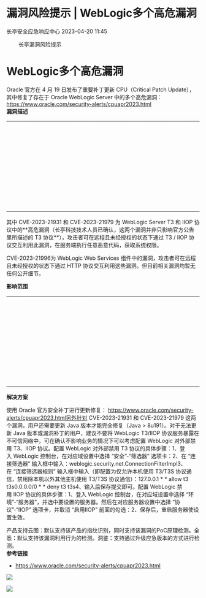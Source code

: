 #  漏洞风险提示 | WebLogic多个高危漏洞   
 长亭安全应急响应中心   2023-04-20 11:45  
  
        长亭漏洞风险提示         
  
# WebLogic多个高危漏洞  
  
  
Oracle 官方在 4 月 19 日发布了重要补丁更新 CPU（Critical Patch Update），其中修复了存在于 Oracle WebLogic Server 中的多个高危漏洞：https://www.oracle.com/security-alerts/cpuapr2023.html  
**漏洞描述**  
  
<table><tbody><tr><td width="154" valign="top" style="border-width: 1pt;border-color: white;padding: 0cm 5.4pt;"><p style="margin: 0cm 0cm 12pt;font-size: 12pt;font-family: 宋体;"><span style="font-size: 15px;color: rgb(255, 255, 255);">CVE编号<o:p></o:p></span></p></td><td width="146" valign="top" style="border-top-width: 1pt;border-top-color: white;border-right-width: 1pt;border-right-color: white;border-bottom-width: 1pt;border-bottom-color: white;border-left: none;padding: 0cm 5.4pt;"><p style="margin: 0cm 0cm 12pt;font-size: 12pt;font-family: 宋体;"><span style="font-size: 15px;color: rgb(255, 255, 255);">影响组件</span><o:p></o:p></p></td><td width="74" valign="top" style="border-top-width: 1pt;border-top-color: white;border-right-width: 1pt;border-right-color: white;border-bottom-width: 1pt;border-bottom-color: white;border-left: none;padding: 0cm 5.4pt;"><p style="margin: 0cm 0cm 12pt;font-size: 12pt;font-family: 宋体;"><span style="font-size: 15px;color: rgb(255, 255, 255);">协议</span><o:p></o:p></p></td><td width="78" valign="top" style="border-top-width: 1pt;border-top-color: white;border-right-width: 1pt;border-right-color: white;border-bottom-width: 1pt;border-bottom-color: white;border-left: none;padding: 0cm 5.4pt;"><p style="margin: 0cm 0cm 12pt;font-size: 12pt;font-family: 宋体;"><span style="font-size: 15px;color: rgb(255, 255, 255);">CVSS评分<o:p></o:p></span></p></td></tr><tr><td width="154" valign="top" style="border-right-width: 1pt;border-right-color: white;border-bottom-width: 1pt;border-bottom-color: white;border-left-width: 1pt;border-left-color: white;border-top: none;padding: 0cm 5.4pt;"><p style="margin: 0cm 0cm 12pt;font-size: 12pt;font-family: 宋体;"><span style="font-size: 15px;color: rgb(255, 255, 255);">CVE-2023-21996<o:p></o:p></span></p></td><td width="146" valign="top" style="border-top: none;border-left: none;border-bottom-width: 1pt;border-bottom-color: white;border-right-width: 1pt;border-right-color: white;padding: 0cm 5.4pt;"><p style="margin: 0cm 0cm 12pt;font-size: 12pt;font-family: 宋体;"><span style="font-size: 15px;color: rgb(255, 255, 255);">Web Services</span><o:p></o:p></p></td><td width="80" valign="top" style="border-top: none;border-left: none;border-bottom-width: 1pt;border-bottom-color: white;border-right-width: 1pt;border-right-color: white;padding: 0cm 5.4pt;"><p style="margin: 0cm 0cm 12pt;font-size: 12pt;font-family: 宋体;"><span style="font-size: 15px;color: rgb(255, 255, 255);">HTTP</span><o:p></o:p></p></td><td width="78" valign="top" style="border-top: none;border-left: none;border-bottom-width: 1pt;border-bottom-color: white;border-right-width: 1pt;border-right-color: white;padding: 0cm 5.4pt;"><p style="margin: 0cm 0cm 12pt;font-size: 12pt;font-family: 宋体;"><span style="font-size: 15px;color: rgb(255, 255, 255);">7.5<o:p></o:p></span></p></td></tr><tr><td width="154" valign="top" style="border-right-width: 1pt;border-right-color: white;border-bottom-width: 1pt;border-bottom-color: white;border-left-width: 1pt;border-left-color: white;border-top: none;padding: 0cm 5.4pt;"><p style="margin: 0cm 0cm 12pt;font-size: 12pt;font-family: 宋体;"><span style="font-size: 15px;color: rgb(255, 255, 255);">CVE-2023-21931<o:p></o:p></span></p></td><td width="146" valign="top" style="border-top: none;border-left: none;border-bottom-width: 1pt;border-bottom-color: white;border-right-width: 1pt;border-right-color: white;padding: 0cm 5.4pt;"><p style="margin: 0cm 0cm 12pt;font-size: 12pt;font-family: 宋体;"><span style="font-size: 15px;color: rgb(255, 255, 255);">Core</span><o:p></o:p></p></td><td width="80" valign="top" style="border-top: none;border-left: none;border-bottom-width: 1pt;border-bottom-color: white;border-right-width: 1pt;border-right-color: white;padding: 0cm 5.4pt;"><p style="margin: 0cm 0cm 12pt;font-size: 12pt;font-family: 宋体;"><span style="font-size: 15px;color: rgb(255, 255, 255);">T3</span><o:p></o:p></p></td><td width="78" valign="top" style="border-top: none;border-left: none;border-bottom-width: 1pt;border-bottom-color: white;border-right-width: 1pt;border-right-color: white;padding: 0cm 5.4pt;"><p style="margin: 0cm 0cm 12pt;font-size: 12pt;font-family: 宋体;"><span style="font-size: 15px;color: rgb(255, 255, 255);">7.5<o:p></o:p></span></p></td></tr><tr><td width="154" valign="top" style="border-right-width: 1pt;border-right-color: white;border-bottom-width: 1pt;border-bottom-color: white;border-left-width: 1pt;border-left-color: white;border-top: none;padding: 0cm 5.4pt;"><p style="margin: 0cm 0cm 12pt;font-size: 12pt;font-family: 宋体;"><span style="font-size: 15px;color: rgb(255, 255, 255);">CVE-2023-21964<o:p></o:p></span></p></td><td width="146" valign="top" style="border-top: none;border-left: none;border-bottom-width: 1pt;border-bottom-color: white;border-right-width: 1pt;border-right-color: white;padding: 0cm 5.4pt;"><p style="margin: 0cm 0cm 12pt;font-size: 12pt;font-family: 宋体;"><span style="font-size: 15px;color: rgb(255, 255, 255);">Core</span><o:p></o:p></p></td><td width="80" valign="top" style="border-top: none;border-left: none;border-bottom-width: 1pt;border-bottom-color: white;border-right-width: 1pt;border-right-color: white;padding: 0cm 5.4pt;"><p style="margin: 0cm 0cm 12pt;font-size: 12pt;font-family: 宋体;"><span style="font-size: 15px;color: rgb(255, 255, 255);">T3</span><o:p></o:p></p></td><td width="78" valign="top" style="border-top: none;border-left: none;border-bottom-width: 1pt;border-bottom-color: white;border-right-width: 1pt;border-right-color: white;padding: 0cm 5.4pt;"><p style="margin: 0cm 0cm 12pt;font-size: 12pt;font-family: 宋体;"><span style="font-size: 15px;color: rgb(255, 255, 255);">7.5<o:p></o:p></span></p></td></tr><tr><td width="154" valign="top" style="border-right-width: 1pt;border-right-color: white;border-bottom-width: 1pt;border-bottom-color: white;border-left-width: 1pt;border-left-color: white;border-top: none;padding: 0cm 5.4pt;"><p style="margin: 0cm 0cm 12pt;font-size: 12pt;font-family: 宋体;"><span style="font-size: 15px;color: rgb(255, 255, 255);">CVE-2023-21979<o:p></o:p></span></p></td><td width="146" valign="top" style="border-top: none;border-left: none;border-bottom-width: 1pt;border-bottom-color: white;border-right-width: 1pt;border-right-color: white;padding: 0cm 5.4pt;"><p style="margin: 0cm 0cm 12pt;font-size: 12pt;font-family: 宋体;"><span style="font-size: 15px;color: rgb(255, 255, 255);">Core</span><o:p></o:p></p></td><td width="80" valign="top" style="border-top: none;border-left: none;border-bottom-width: 1pt;border-bottom-color: white;border-right-width: 1pt;border-right-color: white;padding: 0cm 5.4pt;"><p style="margin: 0cm 0cm 12pt;font-size: 12pt;font-family: 宋体;"><span style="font-size: 15px;color: rgb(255, 255, 255);">T3</span><o:p></o:p></p></td><td width="78" valign="top" style="border-top: none;border-left: none;border-bottom-width: 1pt;border-bottom-color: white;border-right-width: 1pt;border-right-color: white;padding: 0cm 5.4pt;"><p style="margin: 0cm 0cm 12pt;font-size: 12pt;font-family: 宋体;"><span style="font-size: 15px;color: rgb(255, 255, 255);">7.5<o:p></o:p></span></p></td></tr><tr><td width="154" valign="top" style="border-right-width: 1pt;border-right-color: white;border-bottom-width: 1pt;border-bottom-color: white;border-left-width: 1pt;border-left-color: white;border-top: none;padding: 0cm 5.4pt;"><p style="margin: 0cm 0cm 12pt;font-size: 12pt;font-family: 宋体;"><span style="font-size: 15px;color: rgb(255, 255, 255);">CVE-2023-21956<o:p></o:p></span></p></td><td width="146" valign="top" style="border-top: none;border-left: none;border-bottom-width: 1pt;border-bottom-color: white;border-right-width: 1pt;border-right-color: white;padding: 0cm 5.4pt;"><p style="margin: 0cm 0cm 12pt;font-size: 12pt;font-family: 宋体;"><span style="font-size: 15px;color: rgb(255, 255, 255);">Web Container</span><o:p></o:p></p></td><td width="80" valign="top" style="border-top: none;border-left: none;border-bottom-width: 1pt;border-bottom-color: white;border-right-width: 1pt;border-right-color: white;padding: 0cm 5.4pt;"><p style="margin: 0cm 0cm 12pt;font-size: 12pt;font-family: 宋体;"><span style="font-size: 15px;color: rgb(255, 255, 255);">HTTP</span><o:p></o:p></p></td><td width="78" valign="top" style="border-top: none;border-left: none;border-bottom-width: 1pt;border-bottom-color: white;border-right-width: 1pt;border-right-color: white;padding: 0cm 5.4pt;"><p style="margin: 0cm 0cm 12pt;font-size: 12pt;font-family: 宋体;"><span style="font-size: 15px;color: rgb(255, 255, 255);">6.1<o:p></o:p></span></p></td></tr><tr><td width="154" valign="top" style="border-right-width: 1pt;border-right-color: white;border-bottom-width: 1pt;border-bottom-color: white;border-left-width: 1pt;border-left-color: white;border-top: none;padding: 0cm 5.4pt;"><p style="margin: 0cm 0cm 12pt;font-size: 12pt;font-family: 宋体;"><span style="font-size: 15px;color: rgb(255, 255, 255);">CVE-2023-21960<o:p></o:p></span></p></td><td width="146" valign="top" style="border-top: none;border-left: none;border-bottom-width: 1pt;border-bottom-color: white;border-right-width: 1pt;border-right-color: white;padding: 0cm 5.4pt;"><p style="margin: 0cm 0cm 12pt;font-size: 12pt;font-family: 宋体;"><span style="font-size: 15px;color: rgb(255, 255, 255);">Core</span><o:p></o:p></p></td><td width="80" valign="top" style="border-top: none;border-left: none;border-bottom-width: 1pt;border-bottom-color: white;border-right-width: 1pt;border-right-color: white;padding: 0cm 5.4pt;"><p style="margin: 0cm 0cm 12pt;font-size: 12pt;font-family: 宋体;"><span style="font-size: 15px;color: rgb(255, 255, 255);">HTTP</span><o:p></o:p></p></td><td width="78" valign="top" style="border-top: none;border-left: none;border-bottom-width: 1pt;border-bottom-color: white;border-right-width: 1pt;border-right-color: white;padding: 0cm 5.4pt;word-break: break-all;"><p style="margin: 0cm 0cm 12pt;font-size: 12pt;font-family: 宋体;"><span style="font-size: 15px;color: rgb(255, 255, 255);">5.6</span></p></td></tr></tbody></table>  
其中 CVE-2023-21931 和 CVE-2023-21979 为 WebLogic Server T3 和 IIOP 协议中的**高危漏洞（长亭科技技术人员已确认，这两个漏洞并非只影响官方公告里所描述的 T3 协议**），攻击者可在远程且未经授权的状态下通过 T3 / IIOP 协议交互利用此漏洞，在服务端执行任意恶意代码，获取系统权限。  
  
CVE-2023-21996为 WebLogic Web Services 组件中的漏洞，攻击者可在远程且未经授权的状态下通过 HTTP 协议交互利用这些漏洞。但目前相关漏洞均暂无任何公开细节。  
  
  
**影响范围**  
  
  
<table><tbody><tr><td width="149" valign="top" style="border-width: 1pt;border-color: white;padding: 0cm 5.4pt;"><p style="margin: 0cm 0cm 12pt;font-size: 12pt;font-family: 宋体;"><span style="font-size: 15px;color: rgb(255, 255, 255);">CVE编号<o:p></o:p></span></p></td><td width="342" valign="top" style="border-top-width: 1pt;border-top-color: white;border-right-width: 1pt;border-right-color: white;border-bottom-width: 1pt;border-bottom-color: white;border-left: none;padding: 0cm 5.4pt;"><p style="margin: 0cm 0cm 12pt;font-size: 12pt;font-family: 宋体;"><span style="font-size: 15px;color: rgb(255, 255, 255);">影响版本<o:p></o:p></span></p></td></tr><tr><td width="155" valign="top" style="border-right-width: 1pt;border-right-color: white;border-bottom-width: 1pt;border-bottom-color: white;border-left-width: 1pt;border-left-color: white;border-top: none;padding: 0cm 5.4pt;"><p style="margin: 0cm 0cm 12pt;font-size: 12pt;font-family: 宋体;"><span style="font-size: 15px;color: rgb(255, 255, 255);">CVE-2023-21996<o:p></o:p></span></p></td><td width="348" valign="top" style="border-top: none;border-left: none;border-bottom-width: 1pt;border-bottom-color: white;border-right-width: 1pt;border-right-color: white;padding: 0cm 5.4pt;"><p style="margin: 0cm 0cm 12pt;font-size: 12pt;font-family: 宋体;"><span style="font-size: 15px;color: rgb(255, 255, 255);">12.2.1.3.0, 12.2.1.4.0, 14.1.1.0.0<o:p></o:p></span></p></td></tr><tr><td width="155" valign="top" style="border-right-width: 1pt;border-right-color: white;border-bottom-width: 1pt;border-bottom-color: white;border-left-width: 1pt;border-left-color: white;border-top: none;padding: 0cm 5.4pt;"><p style="margin: 0cm 0cm 12pt;font-size: 12pt;font-family: 宋体;"><span style="font-size: 15px;color: rgb(255, 255, 255);">CVE-2023-21931<o:p></o:p></span></p></td><td width="348" valign="top" style="border-top: none;border-left: none;border-bottom-width: 1pt;border-bottom-color: white;border-right-width: 1pt;border-right-color: white;padding: 0cm 5.4pt;"><p style="margin: 0cm 0cm 12pt;font-size: 12pt;font-family: 宋体;"><span style="font-size: 15px;color: rgb(255, 255, 255);">12.2.1.3.0, 12.2.1.4.0, 14.1.1.0.0<o:p></o:p></span></p></td></tr><tr><td width="155" valign="top" style="border-right-width: 1pt;border-right-color: white;border-bottom-width: 1pt;border-bottom-color: white;border-left-width: 1pt;border-left-color: white;border-top: none;padding: 0cm 5.4pt;"><p style="margin: 0cm 0cm 12pt;font-size: 12pt;font-family: 宋体;"><span style="font-size: 15px;color: rgb(255, 255, 255);">CVE-2023-21964<o:p></o:p></span></p></td><td width="348" valign="top" style="border-top: none;border-left: none;border-bottom-width: 1pt;border-bottom-color: white;border-right-width: 1pt;border-right-color: white;padding: 0cm 5.4pt;"><p style="margin: 0cm 0cm 12pt;font-size: 12pt;font-family: 宋体;"><span style="font-size: 15px;color: rgb(255, 255, 255);">12.2.1.3.0, 12.2.1.4.0, 14.1.1.0.0<o:p></o:p></span></p></td></tr><tr><td width="155" valign="top" style="border-right-width: 1pt;border-right-color: white;border-bottom-width: 1pt;border-bottom-color: white;border-left-width: 1pt;border-left-color: white;border-top: none;padding: 0cm 5.4pt;"><p style="margin: 0cm 0cm 12pt;font-size: 12pt;font-family: 宋体;"><span style="font-size: 15px;color: rgb(255, 255, 255);">CVE-2023-21979<o:p></o:p></span></p></td><td width="348" valign="top" style="border-top: none;border-left: none;border-bottom-width: 1pt;border-bottom-color: white;border-right-width: 1pt;border-right-color: white;padding: 0cm 5.4pt;"><p style="margin: 0cm 0cm 12pt;font-size: 12pt;font-family: 宋体;"><span style="font-size: 15px;color: rgb(255, 255, 255);">12.2.1.3.0, 12.2.1.4.0, 14.1.1.0.0<o:p></o:p></span></p></td></tr><tr><td width="155" valign="top" style="border-right-width: 1pt;border-right-color: white;border-bottom-width: 1pt;border-bottom-color: white;border-left-width: 1pt;border-left-color: white;border-top: none;padding: 0cm 5.4pt;"><p style="margin: 0cm 0cm 12pt;font-size: 12pt;font-family: 宋体;"><span style="font-size: 15px;color: rgb(255, 255, 255);">CVE-2023-21956<o:p></o:p></span></p></td><td width="348" valign="top" style="border-top: none;border-left: none;border-bottom-width: 1pt;border-bottom-color: white;border-right-width: 1pt;border-right-color: white;padding: 0cm 5.4pt;"><p style="margin: 0cm 0cm 12pt;font-size: 12pt;font-family: 宋体;"><span style="font-size: 15px;color: rgb(255, 255, 255);">12.2.1.4.0, 14.1.1.0.0  <o:p></o:p></span></p></td></tr><tr><td width="155" valign="top" style="border-right-width: 1pt;border-right-color: white;border-bottom-width: 1pt;border-bottom-color: white;border-left-width: 1pt;border-left-color: white;border-top: none;padding: 0cm 5.4pt;"><p style="margin: 0cm 0cm 12pt;font-size: 12pt;font-family: 宋体;"><span style="font-size: 15px;color: rgb(255, 255, 255);">CVE-2023-21960<o:p></o:p></span></p></td><td width="348" valign="top" style="border-top: none;border-left: none;border-bottom-width: 1pt;border-bottom-color: white;border-right-width: 1pt;border-right-color: white;padding: 0cm 5.4pt;word-break: break-all;"><p style="margin: 0cm 0cm 12pt;font-size: 12pt;font-family: 宋体;"><span style="font-size: 15px;color: rgb(255, 255, 255);">12.2.1.3.0, 12.2.1.4.0<o:p></o:p></span></p></td></tr></tbody></table>  
  
  
**解决方案**  
  
  
使用 Oracle 官方安全补丁进行更新修复： https://www.oracle.com/security-alerts/cpuapr2023.html另外针对 CVE-2023-21931 和 CVE-2023-21979 这两个漏洞，用户还需要更新 Java 版本才能完全修复（Java > 8u191）。对于无法更新 Java 版本或漏洞补丁的用户，建议不要将 WebLogic T3/IIOP 协议服务暴露在不可信网络中，可在确认不影响业务的情况下可以考虑配置 WebLogic 对外部禁用 T3、IIOP 协议。配置 WebLogic 对外部禁用 T3 协议的具体步骤：1、登入 WebLogic 控制台，在对应域设置中选择 “安全”-“筛选器” 选项卡：2、在 “连接筛选器” 输入框中输入：weblogic.security.net.ConnectionFilterImpl3、在 “连接筛选器规则” 输入框中输入（即配置为仅允许本机使用 T3/T3S 协议通信，禁用除本机以外其他主机使用 T3/T3S 协议通信）：127.0.0.1 * * allow t3 t3s0.0.0.0/0 * * deny t3 t3s4、输入后保存提交即可。配置 WebLogic 禁用 IIOP 协议的具体步骤：1、登入 WebLogic 控制台，在对应域设置中选择 “环境”-“服务器”，并选中要设置的服务器。然后在对应服务器设置中选择 “协议”-“IIOP” 选项卡，并取消 “启用IIOP” 前面的勾选：2、保存后，重启服务器使设置生效。  
  
产品支持云图：默认支持该产品的指纹识别，同时支持该漏洞的PoC原理检测。全悉：默认支持该漏洞利用行为的检测。洞鉴：支持通过升级应急版本的方式进行检测。  
**参考链接**  
  
  
- https://www.oracle.com/security-alerts/cpuapr2023.html  
  
  
  
  
![](https://mmbiz.qpic.cn/mmbiz_gif/7QRTvkK2qC7ia5uzmRe9JvNErXe95W4qTgEKhVa7kdaxpwJXC0oKXeFt5vGN4KmJv2mvcYkYtrd7cev0vkAhY7A/640?wx_fmt=gif "")  
  
![](https://mmbiz.qpic.cn/mmbiz_png/FOh11C4BDicTKZibgoTgDW27o7LkCgI9J1v5Pqa3ial4RK8Yr3ib9Y6fctvZ0N44wkMyoRiaU95ETzVDh2V4Lu5V0iag/640?wx_fmt=png "")  
  
  
  
